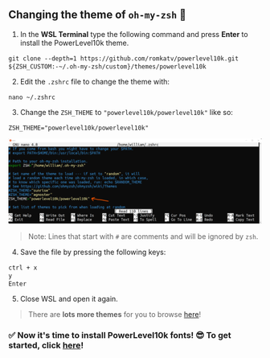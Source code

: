 ## Changing the theme of `oh-my-zsh` 🎨
1. In the **WSL Terminal** type the following command and press **Enter** to install the PowerLevel10k theme.
```
git clone --depth=1 https://github.com/romkatv/powerlevel10k.git ${ZSH_CUSTOM:-~/.oh-my-zsh/custom}/themes/powerlevel10k
```
2. Edit the `.zshrc` file to change the theme with:
```
nano ~/.zshrc
```
3. Change the `ZSH_THEME` to `"powerlevel10k/powerlevel10k"` like so:
```
ZSH_THEME="powerlevel10k/powerlevel10k"
```
![Terminal](/assets/img-5.png "img-5")

> Note: Lines that start with `#` are comments and will be ignored by `zsh`.

4. Save the file by pressing the following keys:
```
ctrl + x
y
Enter
```

5. Close WSL and open it again.

> There are **lots more themes** for you to browse [here](https://github.com/ohmyzsh/ohmyzsh/wiki/Themes)!

### ✅ Now it's time to install **PowerLevel10k** fonts! 😎 To get started, click [here](pl10k-install.md)!